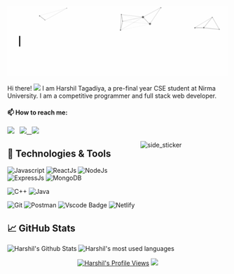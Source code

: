 [<img src="./typing intro.gif" alt="Hi, I amHarshil">](https://github.com/harshil-270/)

<!--  -->
Hi there! <img src="https://raw.githubusercontent.com/MartinHeinz/MartinHeinz/master/wave.gif" width="30px"> I am Harshil Tagadiya, a pre-final year CSE student at Nirma University. I am a competitive programmer and full stack web developer. 

<!-- links to social media icons -->
  #### 📫 How to reach me:
  
[<img src="https://img.icons8.com/color/48/000000/linkedin.png" width="3.5%"/>](https://www.linkedin.com/in/harshil-tagadiya/) 
&nbsp; <a href="mailto:harshiltagadiya@gmail.com"> <img src="https://img.icons8.com/fluent/48/000000/gmail.png" width="3.5%"/>
&nbsp; [<img src="https://img.icons8.com/fluent/48/000000/instagram-new.png" width="3.5%"/>](https://www.instagram.com/harshil_tagadiya/) 
<!-- &nbsp; [<img src="https://github.com/sciencepal/sciencepal/blob/master/assets/discord-round.svg" width="3.5%"/>](https://discordapp.com/users/693479853822967828/) -->

<!-- Graph GIF -->
<img align="right" width=200px height=200px alt="side_sticker" src="https://media.giphy.com/media/TEnXkcsHrP4YedChhA/giphy.gif" />
  
## 🔧 Technologies & Tools
![Javascript](https://img.shields.io/badge/JavaScript-323330?style=for-the-badge&logo=javascript&logoColor=F7DF1E)
![ReactJs](https://img.shields.io/badge/React-20232A?style=for-the-badge&logo=react&logoColor=61DAFB)
![NodeJs](https://img.shields.io/badge/Node.js-43853D?style=for-the-badge&logo=node.js&logoColor=white)
![ExpressJs](https://img.shields.io/badge/Express.js-404D59?style=for-the-badge)
![MongoDB](https://img.shields.io/badge/MongoDB-white?style=for-the-badge&logo=mongodb&logoColor=4EA94B)
  
![C++](https://img.shields.io/badge/C%2B%2B-00599C?style=for-the-badge&logo=c%2B%2B&logoColor=white)
![Java](https://img.shields.io/badge/Java-ED8B00?style=for-the-badge&logo=java&logoColor=white)

![Git](https://img.shields.io/badge/Git-F05032?style=for-the-badge&logo=git&logoColor=white)
![Postman](https://img.shields.io/badge/Postman-FF6C37?style=for-the-badge&logo=Postman&logoColor=white)
![Vscode Badge](https://img.shields.io/badge/VSCode-0078D4?style=for-the-badge&logo=visual%20studio%20code&logoColor=white)
![Netlify](https://img.shields.io/badge/Netlify-00C7B7?style=for-the-badge&logo=netlify&logoColor=white)
  
## &#x1f4c8; GitHub Stats
  
<span width="100%">
  <img src="https://github-readme-stats.vercel.app/api?username=harshil-270&show_icons=true&theme=tokyonight" alt="Harshil's Github Stats" width="48%" />
  <img src="https://github-readme-stats.vercel.app/api/top-langs/?username=harshil-270&layout=compact&theme=tokyonight" alt="Harshil's most used languages" width="47%" />
</span>
  
<!-- Other Stats -->
<p align="center">
  <a href="https://github.com/harshil-270/"><img src="https://komarev.com/ghpvc/?username=harshil-270" alt="Harshil's Profile Views" /></a>
  <a href="https://github.com/harshil-270/"><img src="https://img.shields.io/github/followers/harshil-270?style=flat&color=red&label=GitHub%20Followers%20"/></a>
</p>

<!-- Another version of Github Stats -->
<!-- <a href="https://github.com/harshil-270/harshil-270">
  <img align="center" src="https://github-readme-stats.vercel.app/api/top-langs/?username=harshil-270&hide=shell&title_color=ffffff&text_color=c9cacc&icon_color=2bbc8a&bg_color=1d1f21" />
</a>
<a href="https://github.com/harshil-270/harshil-270">
  <img align="center" src="https://github-readme-stats.vercel.app/api?username=harshil-270&show_icons=true&line_height=27&count_private=true&title_color=ffffff&text_color=c9cacc&icon_color=2bbc8a&bg_color=1d1f21" alt="Harshil's GitHub Stats" />
</a> -->
  
<!-- Github Repo Tabs -->
<!-- <a href="https://github.com/harshil-270/Algorithm-Visualizer">
  <img align="center" src="https://github-readme-stats.vercel.app/api/pin/?username=harshil-270&repo=Algorithm-Visualizer&title_color=ffffff&text_color=c9cacc&icon_color=2bbc8a&bg_color=1d1f21" />
</a>

<a href="https://github.com/harshil-270/ChatApp">
  <img align="center" src="https://github-readme-stats.vercel.app/api/pin/?username=harshil-270&repo=ChatApp&title_color=ffffff&text_color=c9cacc&icon_color=2bbc8a&bg_color=1d1f21" />
</a>  -->


[2]: https://github.com/harshil-270
[3]: https://www.linkedin.com/in/harshil-tagadiya/


<!-- Resources -->
<!-- Icons: https://simpleicons.org/ -->
<!-- GitHub Stats: https://github.com/anuraghazra/github-readme-stats -->
<!-- Emojis: https://emojipedia.org/emoji/ -->
<!-- HTML Emojis: https://www.fileformat.info/index.htm -->
<!-- Shields: https://shields.io/ -->
<!-- Awesome GitHub Profile README: https://github.com/abhisheknaiidu/awesome-github-profile-readme -->
<!--

**harshil-270/harshil-270** is a ✨ _special_ ✨ repository because its `README.md` (this file) appears on your GitHub profile.

Here are some ideas to get you started:

- 🔭 I’m currently working on ...
- 🌱 I’m currently learning ...
- 👯 I’m looking to collaborate on ...
- 🤔 I’m looking for help with ...
- 💬 Ask me about ...
- 📫 How to reach me: ...
- 😄 Pronouns: ...
- ⚡ Fun fact: ...
-->

